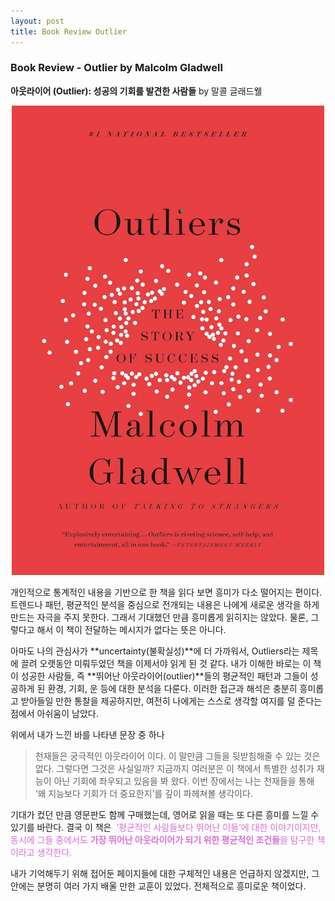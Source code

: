 ```yaml
---
layout: post
title: Book Review Outlier 
---
```

### Book Review - Outlier by Malcolm Gladwell 

**아웃라이어 (Outlier): 성공의 기회를 발견한 사람들** by 말콜 글래드웰 

<p align="center">
<img src="/images/outlier.jpg" width="500">
</p>

개인적으로 통계적인 내용을 기반으로 한 책을 읽다 보면 흥미가 다소 떨어지는 편이다. 트렌드나 패턴, 평균적인 분석을 중심으로 전개되는 내용은 나에게 새로운 생각을 하게 만드는 자극을 주지 못한다. 그래서 기대했던 만큼 흥미롭게 읽히지는 않았다. 물론, 그렇다고 해서 이 책이 전달하는 메시지가 없다는 뜻은 아니다.

아마도 나의 관심사가 **uncertainty(불확실성)**에 더 가까워서, Outliers라는 제목에 끌려 오랫동안 미뤄두었던 책을 이제서야 읽게 된 것 같다. 내가 이해한 바로는 이 책이 성공한 사람들, 즉 **뛰어난 아웃라이어(outlier)**들의 평균적인 패턴과 그들이 성공하게 된 환경, 기회, 운 등에 대한 분석을 다룬다. 이러한 접근과 해석은 충분히 흥미롭고 받아들일 만한 통찰을 제공하지만, 여전히 나에게는 스스로 생각할 여지를 덜 준다는 점에서 아쉬움이 남았다.

위에서 내가 느낀 바를 나타낸 문장 중 하나

> 천재들은 궁극적인 아웃라이어 이다. 이 말만큼 그들을 뒷받침해줄 수 있는 것은 없다. 그렇다면 그것은 사실일까? 지금까지 여러분은 이 책에서 특별한 성취가 재능이 아닌 기회에 좌우되고 있음을 봐 왔다. 이번 장에서는 나는 천재들을 통해 ‘왜 지능보다 기회가 더 중요한지’를 깊이 파헤쳐볼 생각이다.

기대가 컸던 만큼 영문판도 함께 구매했는데, 영어로 읽을 때는 또 다른 흥미를 느낄 수 있기를 바란다.
결국 이 책은 <span style="color:orchid"> ‘평균적인 사람들보다 뛰어난 이들’에 대한 이야기이지만, 동시에 그들 중에서도 **가장 뛰어난 아웃라이어가 되기 위한 평균적인 조건들**을 탐구한 책이라고 생각한다.</span>

내가 기억해두기 위해 접어둔 페이지들에 대한 구체적인 내용은 언급하지 않겠지만, 그 안에는 분명히 여러 가지 배울 만한 교훈이 있었다. 전체적으로 흥미로운 책이었다.
